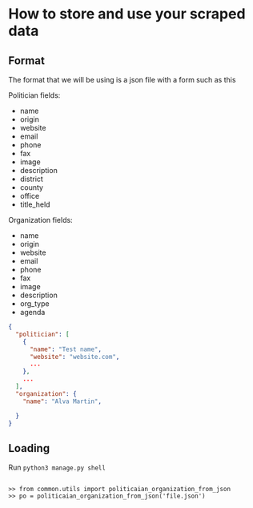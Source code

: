 # How to store and use your scraped data

## Format

The format that we will be using is a json file with a form such as this

Politician fields:

  - name
  - origin
  - website
  - email
  - phone
  - fax
  - image
  - description
  - district
  - county
  - office
  - title_held


Organization fields:

  - name
  - origin
  - website
  - email
  - phone
  - fax
  - image
  - description
  - org_type
  - agenda


```json
{
  "politician": [
    {
      "name": "Test name",
      "website": "website.com",
      ...
    },
    ...
  ],
  "organization": {
    "name": "Alva Martin",

  }
}

```

## Loading


Run `python3 manage.py shell`


```python3

>> from common.utils import politicaian_organization_from_json
>> po = politicaian_organization_from_json('file.json')
```
